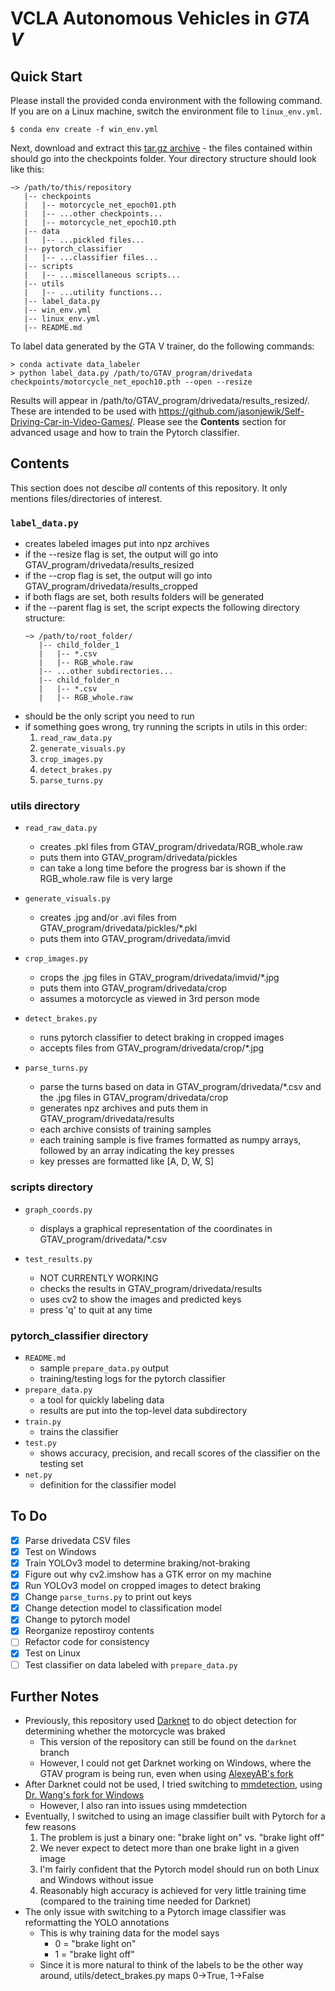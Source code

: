 # VCLA Autonomous Vehicles in _GTA V_

## Quick Start

Please install the provided conda environment with the following command. If you are on a Linux machine, switch the environment file to `linux_env.yml`.

```
$ conda env create -f win_env.yml
```

Next, download and extract this [tar.gz archive](https://drive.google.com/file/d/1oGUJKXzhc7VVT5_20n9bs61CPyOyE7UO/view?usp=sharing) - the files contained within should go into the checkpoints folder.
Your directory structure should look like this:

```
~> /path/to/this/repository
   |-- checkpoints
   |   |-- motorcycle_net_epoch01.pth
   |   |-- ...other checkpoints...
   |   |-- motorcycle_net_epoch10.pth
   |-- data
   |   |-- ...pickled files...
   |-- pytorch_classifier
   |   |-- ...classifier files...
   |-- scripts
   |   |-- ...miscellaneous scripts...
   |-- utils
   |   |-- ...utility functions...
   |-- label_data.py
   |-- win_env.yml
   |-- linux_env.yml
   |-- README.md
```

To label data generated by the GTA V trainer, do the following commands:

```
> conda activate data_labeler
> python label_data.py /path/to/GTAV_program/drivedata checkpoints/motorcycle_net_epoch10.pth --open --resize
```

Results will appear in /path/to/GTAV_program/drivedata/results_resized/. These are intended to be used with https://github.com/jasonjewik/Self-Driving-Car-in-Video-Games/.
Please see the **Contents** section for advanced usage and how to train the Pytorch classifier.

## Contents

This section does not descibe _all_ contents of this repository. It only mentions files/directories of interest.

### `label_data.py`

- creates labeled images put into npz archives
- if the --resize flag is set, the output will go into GTAV_program/drivedata/results_resized
- if the --crop flag is set, the output will go into GTAV_program/drivedata/results_cropped
- if both flags are set, both results folders will be generated
- if the --parent flag is set, the script expects the following directory structure:
  ```
  ~> /path/to/root_folder/
     |-- child_folder_1
     |   |-- *.csv
     |   |-- RGB_whole.raw
     |-- ...other subdirectories...
     |-- child_folder_n
     |   |-- *.csv
     |   |-- RGB_whole.raw
  ```
- should be the only script you need to run
- if something goes wrong, try running the scripts in utils in this order:
  1. `read_raw_data.py`
  2. `generate_visuals.py`
  3. `crop_images.py`
  4. `detect_brakes.py`
  5. `parse_turns.py`

### utils directory

- `read_raw_data.py`

  - creates .pkl files from GTAV_program/drivedata/RGB_whole.raw
  - puts them into GTAV_program/drivedata/pickles
  - can take a long time before the progress bar is shown if the RGB_whole.raw file is very large

- `generate_visuals.py`

  - creates .jpg and/or .avi files from GTAV_program/drivedata/pickles/\*.pkl
  - puts them into GTAV_program/drivedata/imvid

- `crop_images.py`

  - crops the .jpg files in GTAV_program/drivedata/imvid/\*.jpg
  - puts them into GTAV_program/drivedata/crop
  - assumes a motorcycle as viewed in 3rd person mode

- `detect_brakes.py`

  - runs pytorch classifier to detect braking in cropped images
  - accepts files from GTAV_program/drivedata/crop/\*.jpg

- `parse_turns.py`

  - parse the turns based on data in GTAV_program/drivedata/\*.csv and the .jpg files in GTAV_program/drivedata/crop
  - generates npz archives and puts them in GTAV_program/drivedata/results
  - each archive consists of training samples
  - each training sample is five frames formatted as numpy arrays, followed by an array indicating the key presses
  - key presses are formatted like \[A, D, W, S\]

### scripts directory

- `graph_coords.py`

  - displays a graphical representation of the coordinates in GTAV_program/drivedata/\*.csv

- `test_results.py`

  - NOT CURRENTLY WORKING
  - checks the results in GTAV_program/drivedata/results
  - uses cv2 to show the images and predicted keys
  - press 'q' to quit at any time

### pytorch_classifier directory

- `README.md`
  - sample `prepare_data.py` output
  - training/testing logs for the pytorch classifier
- `prepare_data.py`
  - a tool for quickly labeling data
  - results are put into the top-level data subdirectory
- `train.py`
  - trains the classifier
- `test.py`
  - shows accuracy, precision, and recall scores of the classifier on the testing set
- `net.py`
  - definition for the classifier model

## To Do

- [x] Parse drivedata CSV files
- [x] Test on Windows
- [x] Train YOLOv3 model to determine braking/not-braking
- [x] Figure out why cv2.imshow has a GTK error on my machine
- [x] Run YOLOv3 model on cropped images to detect braking
- [x] Change `parse_turns.py` to print out keys
- [x] Change detection model to classification model
- [x] Change to pytorch model
- [x] Reorganize repostiroy contents
- [ ] Refactor code for consistency
- [x] Test on Linux
- [ ] Test classifier on data labeled with `prepare_data.py`

## Further Notes

- Previously, this repository used [Darknet](https://github.com/pjreddie/darknet) to do object detection for determining whether the motorcycle was braked
  - This version of the repository can still be found on the `darknet` branch
  - However, I could not get Darknet working on Windows, where the GTAV program is being run, even when using [AlexeyAB's fork](https://github.com/AlexeyAB/darknet)
- After Darknet could not be used, I tried switching to [mmdetection](https://github.com/open-mmlab/mmdetection), using [Dr. Wang's fork for Windows](https://github.com/kezewang/mmdetection)
  - However, I also ran into issues using mmdetection
- Eventually, I switched to using an image classifier built with Pytorch for a few reasons
  1. The problem is just a binary one: "brake light on" vs. "brake light off"
  2. We never expect to detect more than one brake light in a given image
  3. I'm fairly confident that the Pytorch model should run on both Linux and Windows without issue
  4. Reasonably high accuracy is achieved for very little training time (compared to the training time needed for Darknet)
- The only issue with switching to a Pytorch image classifier was reformatting the YOLO annotations
  - This is why training data for the model says
    - 0 = "brake light on"
    - 1 = "brake light off"
  - Since it is more natural to think of the labels to be the other way around, utils/detect_brakes.py maps 0->True, 1->False
